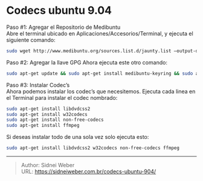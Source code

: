 # Codecs ubuntu 9.04

Paso #1: Agregar el Repositorio de Medibuntu  
Abre el terminal ubicado en Aplicaciones/Accesorios/Terminal, y ejecuta el siguiente comando:

```bash
sudo wget http://www.medibuntu.org/sources.list.d/jaunty.list –output-document=/etc/apt/sources.list.d/medibuntu.list
```

Paso #2: Agregar la llave GPG
Ahora ejecuta este otro comando:

```bash
sudo apt-get update && sudo apt-get install medibuntu-keyring && sudo apt-get update
```

Paso #3: Instalar Codec’s  
Ahora podemos instalar los codec’s que necesitemos. Ejecuta cada linea en el Terminal para instalar el codec nombrado:

```bash
sudo apt-get install libdvdcss2  
sudo apt-get install w32codecs  
sudo apt-get install non-free-codecs  
sudo apt-get install ffmpeg
```

Si deseas instalar todo de una sola vez solo ejecuta esto:

```bash
sudo apt-get install libdvdcss2 w32codecs non-free-codecs ffmpeg
```


---

> Author: Sidnei Weber  
> URL: https://sidneiweber.com.br/codecs-ubuntu-904/  

